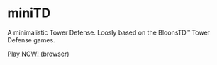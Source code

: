 # miniTD

A minimalistic Tower Defense.
Loosly based on the BloonsTD™ Tower Defense games.

[Play NOW! (browser)](https://psyinf.github.io/miniTD/)

